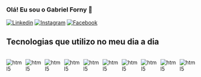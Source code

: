 ### Olá! Eu sou o Gabriel Forny 👋

[![Linkedin](https://img.shields.io/badge/LinkedIn-0077B5?style=for-the-badge&logo=linkedin&logoColor=white)](https://www.linkedin.com/in/gabriel-forny-501439132/)
[![Instagram](https://img.shields.io/badge/Instagram-E4405F?style=for-the-badge&logo=instagram&logoColor=white)](https://www.instagram.com/gabrielforny/)
[![Facebook](https://img.shields.io/badge/Facebook-1877F2?style=for-the-badge&logo=facebook&logoColor=white)](https://www.facebook.com/gf097)
 
 ## Tecnologias que utilizo no meu dia a dia

<div style="display: flex; gap: 8px; flex-wrap: nowrap;">
  <div><br/>
     <img align="center" alt="html5" src="https://img.shields.io/badge/HTML-239120?style=for-the-badge&logo=html5&logoCol" />
  </div> 
  <div><br/>
     <img align="center" alt="html5" src="https://img.shields.io/badge/CSS-239120?&style=for-the-badge&logo=css3&logoColor=white" />
  </div>
  <div><br/>
     <img align="center" alt="html5" src="https://img.shields.io/badge/PHP-777BB4?style=for-the-badge&logo=php&logoColor=white" />
  </div>
  <div><br/>
     <img align="center" alt="html5" src="https://img.shields.io/badge/JavaScript-F7DF1E?style=for-the-badge&logo=javascript&logoColor=black" />
  </div>
  <div><br/>
     <img align="center" alt="html5" src="https://img.shields.io/badge/TypeScript-007ACC?style=for-the-badge&logo=typescript&logoColor=white" />
  </div>
  <div><br/>
     <img align="center" alt="html5" src="https://img.shields.io/badge/C%23-239120?style=for-the-badge&logo=c-sharp&logoColor=white" />
  </div>
  <div><br/>
     <img align="center" alt="html5" src="https://img.shields.io/badge/Python-3776AB?style=for-the-badge&logo=python&logoColor=white" />
  </div>
  <div><br/>
     <img align="center" alt="html5" src="https://img.shields.io/badge/React_Native-20232A?style=for-the-badge&logo=react&logoColor=61DAFB" />
  </div>
   <div><br/>
     <img align="center" alt="html5" src="https://img.shields.io/badge/React-20232A?style=for-the-badge&logo=react&logoColor=61DAFB" />
  </div>
   <div><br/>
     <img align="center" alt="html5" src="https://img.shields.io/badge/Angular-DD0031?style=for-the-badge&logo=angular&logoColor=white" />
  </div>
 </div>

